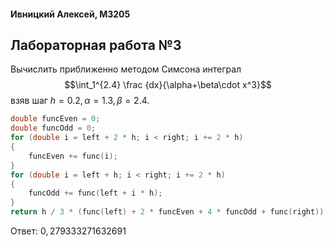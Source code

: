#### Ивницкий Алексей, M3205
## Лабораторная работа №3

Вычислить приближенно методом Симсона интеграл
$$\int_1^{2.4} \frac {dx}{\alpha+\beta\cdot x^3}$$
взяв шаг $h=0.2,\alpha=1.3,\beta=2.4$.

```C
double funcEven = 0;
double funcOdd = 0;
for (double i = left + 2 * h; i < right; i += 2 * h)
{
    funcEven += func(i);
}
for (double i = left + h; i < right; i += 2 * h)
{
    funcOdd += func(left + i * h);
}
return h / 3 * (func(left) + 2 * funcEven + 4 * funcOdd + func(right));
```
Ответ: $0,279333271632691$